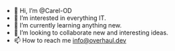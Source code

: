 - 👋 Hi, I’m @Carel-OD
- 👀 I’m interested in everything IT.
- 🌱 I’m currently learning anything new.
- 💞️ I’m looking to collaborate new and interesting ideas.
- 📫 How to reach me info@overhaul.dev
<!---
Carel-OD/Carel-OD is a ✨ special ✨ repository because its `README.md` (this file) appears on your GitHub profile.
You can click the Preview link to take a look at your changes.
--->
